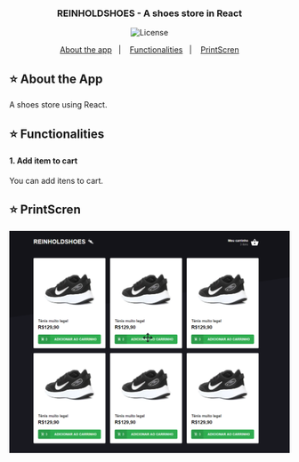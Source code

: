 <h3 align="center">
  REINHOLDSHOES - A shoes store in React
</h3>

<p align="center">
    <img alt="License" src="https://img.shields.io/badge/license-MIT-%2304D361">
</p>

<p align="center">
  <a href="#star-about-the-app">About the app</a>&nbsp;&nbsp;&nbsp;|&nbsp;&nbsp;&nbsp;
  <a href="#star-functionalities">Functionalities</a>&nbsp;&nbsp;&nbsp;|&nbsp;&nbsp;&nbsp;
  <a href="#star-printscren">PrintScren</a>
</p>

## :star: About the App

A shoes store using React.

## :star: Functionalities

#### 1. Add item to cart

You can add itens to cart.

## :star: PrintScren

<p align="center">
  <img alt="main_screen" src=".images/main.png" width="800px">
</p>
